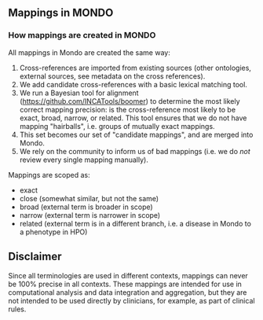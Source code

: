 ## Mappings in MONDO

### How mappings are created in MONDO

All mappings in Mondo are created the same way:

1. Cross-references are imported from existing sources (other ontologies, external sources, see metadata on the cross references).
2. We add candidate cross-references with a basic lexical matching tool.
3. We run a Bayesian tool for alignment (https://github.com/INCATools/boomer) to determine the most likely correct mapping precision: is the cross-reference most likely to be exact, broad, narrow, or related. This tool ensures that we do not have mapping "hairballs", i.e. groups of mutually exact mappings.
4. This set becomes our set of "candidate mappings", and are merged into Mondo.
5. We rely on the community to inform us of bad mappings (i.e. we do _not_ review every single mapping manually).

Mappings are scoped as:  
- exact  
- close (somewhat similar, but not the same)  
- broad (external term is broader in scope)  
- narrow (external term is narrower in scope)  
- related (external term is in a different branch, i.e. a disease in Mondo to a phenotype in HPO)  

## Disclaimer

Since all terminologies are used in different contexts, mappings can never be 100% precise in all contexts. These mappings are intended for use in computational analysis and data integration and aggregation, but they are not intended to be used directly by clinicians, for example, as part of clinical rules. 
